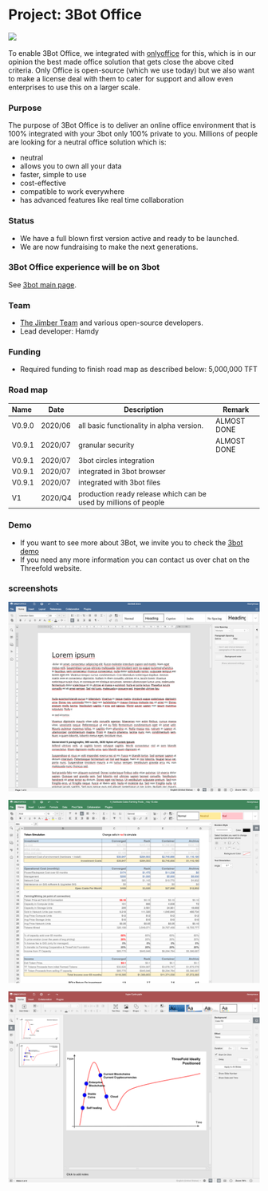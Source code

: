 # Project: 3Bot Office

![](3botdemo_slides.png)

To enable 3Bot Office, we integrated with [onlyoffice](https://www.onlyoffice.com/) for this, which is in our opinion the best made office solution that gets close the above cited criteria. Only Office is open-source (which we use today) but we also want to make a license deal with them to cater for support and allow even enterprises to use this on a larger scale. 

### Purpose

The purpose of 3Bot Office is to deliver an online office environment that is 100% integrated with your 3bot only 100% private to you. Millions of people are looking for a neutral office solution which is:
- neutral 
- allows you to own all your data
- faster, simple to use
- cost-effective
- compatible to work everywhere
- has advanced features like real time collaboration

### Status

- We have a full blown first version active and ready to be launched.
- We are now fundraising to make the next generations.

### 3Bot Office experience will be on 3bot

See [3bot main page](3botproj).

### Team

- [The Jimber Team](https://www.jimber.org/securityBroker.html) and various open-source developers.
- Lead developer: Hamdy

### Funding

- Required funding to finish road map as described below: 5,000,000 TFT

### Road map

| Name         | Date   | Description | Remark |
|:-------------|--------|-------------|-----------------|
| V0.9.0 |  2020/06 | all basic functionality in alpha version. | ALMOST DONE |
| V0.9.1 |  2020/07 | granular security | ALMOST DONE |
| V0.9.1 |  2020/07 | 3bot circles integration  | | 
| V0.9.1 |  2020/07 | integrated in 3bot browser | |
| V0.9.1 |  2020/07 | integrated with 3bot files | |
| V1 |  2020/Q4 | production ready release which can be used by millions of people| |

### Demo

- If you want to see more about 3Bot, we invite you to check the [3bot demo](3botdemo.md)
- If you need any more information you can contact us over chat on the Threefold website.

### screenshots

![](./img/docs.png)

![](./img/spreadsheet.png)

![](./img/slides.png)